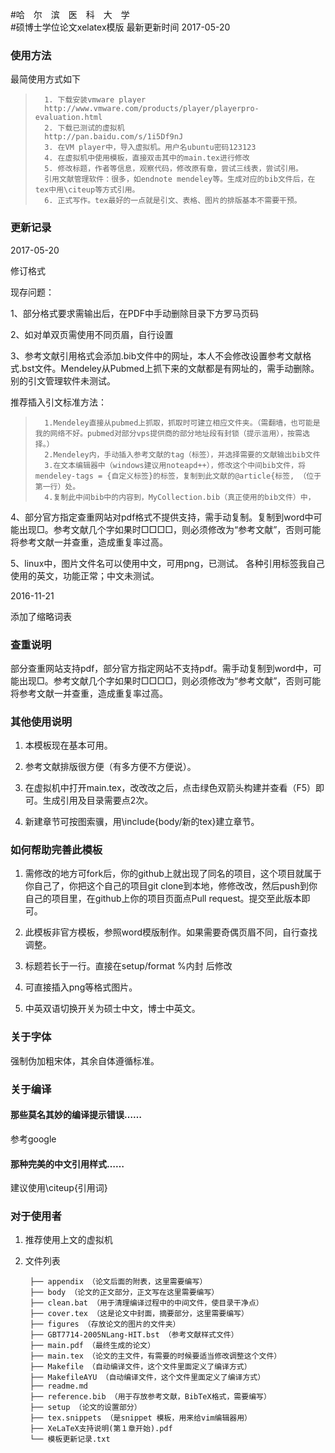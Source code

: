 <!-- START doctoc generated TOC please keep comment here to allow auto update -->
<!-- DON'T EDIT THIS SECTION, INSTEAD RE-RUN doctoc TO UPDATE -->

<!-- END doctoc generated TOC please keep comment here to allow auto update -->

#哈　尔　滨　医　科　大　学  
#硕博士学位论文xelatex模版
最新更新时间 2017-05-20
### 使用方法

最简使用方式如下

>		1. 下载安装vmware player
>		http://www.vmware.com/products/player/playerpro-evaluation.html
>		2. 下载已测试的虚拟机
>		http://pan.baidu.com/s/1i5Df9nJ
>		3. 在VM player中，导入虚拟机。用户名ubuntu密码123123
>		4. 在虚拟机中使用模板，直接双击其中的main.tex进行修改
>		5. 修改标题，作者等信息，观察代码，修改原有章，尝试三线表，尝试引用。
>		引用文献管理软件：很多，如endnote mendeley等。生成对应的bib文件后，在tex中用\citeup等方式引用。
>		6. 正式写作。tex最好的一点就是引文、表格、图片的排版基本不需要干预。

### 更新记录
2017-05-20

修订格式

现存问题：

1、部分格式要求需输出后，在PDF中手动删除目录下方罗马页码

2、如对单双页需使用不同页眉，自行设置

3、参考文献引用格式会添加.bib文件中的网址，本人不会修改设置参考文献格式.bst文件。Mendeley从Pubmed上抓下来的文献都是有网址的，需手动删除。别的引文管理软件未测试。

推荐插入引文标准方法：
>		1.Mendeley直接从pubmed上抓取，抓取时可建立相应文件夹。（需翻墙，也可能是我的网络不好。pubmed对部分vps提供商的部分地址段有封锁（提示滥用），按需选择。）
>		2.Mendeley内，手动插入参考文献的tag（标签），并选择需要的文献输出bib文件
>		3.在文本编辑器中（windows建议用noteapd++），修改这个中间bib文件，将mendeley-tags = {自定义标签}的标签，复制到此文献的@article{标签, （位于第一行）处。
>		4.复制此中间bib中的内容到，MyCollection.bib（真正使用的bib文件）中，

4、部分官方指定查重网站对pdf格式不提供支持，需手动复制。复制到word中可能出现□。参考文献几个字如果时□□□□，则必须修改为“参考文献”，否则可能将参考文献一并查重，造成重复率过高。

5、linux中，图片文件名可以使用中文，可用png，已测试。
   各种引用标签我自己使用的英文，功能正常；中文未测试。

2016-11-21

添加了缩略词表


### 查重说明

部分查重网站支持pdf，部分官方指定网站不支持pdf。需手动复制到word中，可能出现□。参考文献几个字如果时□□□□，则必须修改为“参考文献”，否则可能将参考文献一并查重，造成重复率过高。

### 其他使用说明

1. 本模板现在基本可用。

2. 参考文献排版很方便（有多方便不方便说）。

3. 在虚拟机中打开main.tex，改改改之后，点击绿色双箭头构建并查看（F5）即可。生成引用及目录需要点2次。

4. 新建章节可按图索骥，用\include{body/新的tex}建立章节。



### 如何帮助完善此模板

1. 需修改的地方可fork后，你的github上就出现了同名的项目，这个项目就属于你自己了，你把这个自己的项目git clone到本地，修修改改，然后push到你自己的项目里，在github上你的项目页面点Pull request。提交至此版本即可。

2. 此模板非官方模板，参照word模版制作。如果需要奇偶页眉不同，自行查找调整。

3. 标题若长于一行。直接在setup/format %内封 后修改

4. 可直接插入png等格式图片。

5. 中英双语切换开关为硕士中文，博士中英文。

### 关于字体

强制伪加粗宋体，其余自体遵循标准。




### 关于编译

#### 那些莫名其妙的编译提示错误……

参考google

#### 那种完美的中文引用样式……

建议使用\citeup{引用词}

### 对于使用者


1. 推荐使用上文的虚拟机

2. 文件列表

		├── appendix （论文后面的附表，这里需要编写）
		├── body （论文的正文部分，正文写在这里需要编写）
		├── clean.bat （用于清理编译过程中的中间文件，使目录干净点）
		├── cover.tex （这是论文中封面，摘要部分，这里需要编写）
		├── figures （存放论文的图片的文件夹）
		├── GBT7714-2005NLang-HIT.bst （参考文献样式文件）
		├── main.pdf （最终生成的论文）
		├── main.tex （论文的主文件，有需要的时候要适当修改调整这个文件）
		├── Makefile （自动编译文件，这个文件里面定义了编译方式）
		├── MakefileAYU （自动编译文件，这个文件里面定义了编译方式）
		├── readme.md
		├── reference.bib （用于存放参考文献，BibTeX格式，需要编写）
		├── setup （论文的设置部分）
		├── tex.snippets （是snippet 模板，用来给vim编辑器用）
		├── XeLaTeX支持说明(第１章开始).pdf
		└── 模板更新记录.txt
